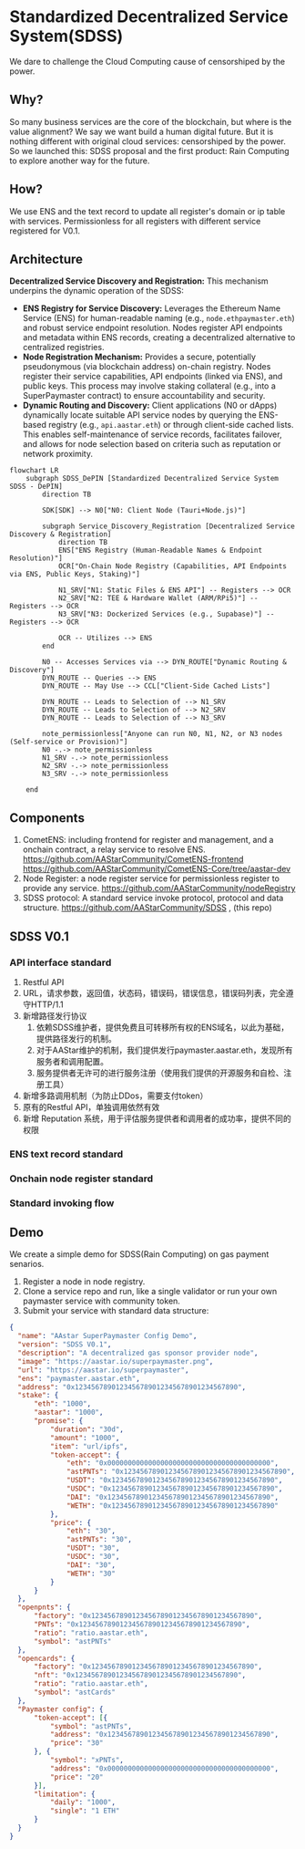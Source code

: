 # Standardized Decentralized Service System(SDSS)
We dare to challenge the Cloud Computing cause of censorshiped by the power.
## Why?

So many business services are the core of the blockchain, but where is the value alignment? We say we want build a human digital future.
But it is nothing different with original cloud services: censorshiped by the power.
So we launched this: SDSS proposal and the first product: Rain Computing to explore another way for the future.

## How?
We use ENS and the text record to update all register's domain or ip table with services. Permissionless for all registers with different service registered for V0.1.

## Architecture

**Decentralized Service Discovery and Registration:** This mechanism
   underpins the dynamic operation of the SDSS:
   - **ENS Registry for Service Discovery:** Leverages the Ethereum Name Service
     (ENS) for human-readable naming (e.g., `node.ethpaymaster.eth`) and robust
     service endpoint resolution. Nodes register API endpoints and metadata
     within ENS records, creating a decentralized alternative to centralized
     registries.
   - **Node Registration Mechanism:** Provides a secure, potentially
     pseudonymous (via blockchain address) on-chain registry. Nodes register
     their service capabilities, API endpoints (linked via ENS), and public
     keys. This process may involve staking collateral (e.g., into a
     SuperPaymaster contract) to ensure accountability and security.
   - **Dynamic Routing and Discovery:** Client applications (N0 or dApps)
     dynamically locate suitable API service nodes by querying the ENS-based
     registry (e.g., `api.aastar.eth`) or through client-side cached lists. This
     enables self-maintenance of service records, facilitates failover, and
     allows for node selection based on criteria such as reputation or network
     proximity.

```mermaid
flowchart LR
    subgraph SDSS_DePIN [Standardized Decentralized Service System SDSS - DePIN]
        direction TB

        SDK[SDK] --> N0["N0: Client Node (Tauri+Node.js)"]

        subgraph Service_Discovery_Registration [Decentralized Service Discovery & Registration]
            direction TB
            ENS["ENS Registry (Human-Readable Names & Endpoint Resolution)"]
            OCR["On-Chain Node Registry (Capabilities, API Endpoints via ENS, Public Keys, Staking)"]

            N1_SRV["N1: Static Files & ENS API"] -- Registers --> OCR
            N2_SRV["N2: TEE & Hardware Wallet (ARM/RPi5)"] -- Registers --> OCR
            N3_SRV["N3: Dockerized Services (e.g., Supabase)"] -- Registers --> OCR

            OCR -- Utilizes --> ENS
        end

        N0 -- Accesses Services via --> DYN_ROUTE["Dynamic Routing & Discovery"]
        DYN_ROUTE -- Queries --> ENS
        DYN_ROUTE -- May Use --> CCL["Client-Side Cached Lists"]

        DYN_ROUTE -- Leads to Selection of --> N1_SRV
        DYN_ROUTE -- Leads to Selection of --> N2_SRV
        DYN_ROUTE -- Leads to Selection of --> N3_SRV

        note_permissionless["Anyone can run N0, N1, N2, or N3 nodes (Self-service or Provision)"]
        N0 -.-> note_permissionless
        N1_SRV -.-> note_permissionless
        N2_SRV -.-> note_permissionless
        N3_SRV -.-> note_permissionless

    end
```


## Components

1. CometENS: including frontend for register and management, and a onchain contract, a relay service to resolve ENS.
    https://github.com/AAStarCommunity/CometENS-frontend
    https://github.com/AAStarCommunity/CometENS-Core/tree/aastar-dev
2. Node Register: a node register service for permissionless register to provide any service.
    https://github.com/AAStarCommunity/nodeRegistry
3. SDSS protocol: A standard service invoke protocol, protocol and data structure.
    https://github.com/AAStarCommunity/SDSS , (this repo)

## SDSS V0.1

### API interface standard
1. Restful API
2. URL，请求参数，返回值，状态码，错误码，错误信息，错误码列表，完全遵守HTTP/1.1
3. 新增路径发行协议
    1. 依赖SDSS维护者，提供免费且可转移所有权的ENS域名，以此为基础，提供路径发行的机制。
    2. 对于AAStar维护的机制，我们提供发行paymaster.aastar.eth，发现所有服务者和调用配置。
    3. 服务提供者无许可的进行服务注册（使用我们提供的开源服务和自检、注册工具）
4. 新增多路调用机制（为防止DDos，需要支付token）
5. 原有的Restful API，单独调用依然有效
6. 新增 Reputation 系统，用于评估服务提供者和调用者的成功率，提供不同的权限  

### ENS text record standard

### Onchain node register standard

### Standard invoking flow

## Demo
We create a simple demo for SDSS(Rain Computing) on gas payment senarios.
1. Register a node in node registry.
2. Clone a service repo and run, like a single validator or run your own paymaster service with community token.
3. Submit your service with standard data structure:
  ```json
{
    "name": "AAstar SuperPaymaster Config Demo",
    "version": "SDSS V0.1",
    "description": "A decentralized gas sponsor provider node",
    "image": "https://aastar.io/superpaymaster.png",
    "url": "https://aastar.io/superpaymaster",
    "ens": "paymaster.aastar.eth",
    "address": "0x1234567890123456789012345678901234567890",
    "stake": {
        "eth": "1000",
        "aastar": "1000",
        "promise": {
            "duration": "30d",
            "amount": "1000",
            "item": "url/ipfs",
            "token-accept": {
                "eth": "0x0000000000000000000000000000000000000000",
                "astPNTs": "0x1234567890123456789012345678901234567890",
                "USDT": "0x1234567890123456789012345678901234567890",
                "USDC": "0x1234567890123456789012345678901234567890",
                "DAI": "0x1234567890123456789012345678901234567890",
                "WETH": "0x1234567890123456789012345678901234567890"
            },
            "price": {
                "eth": "30",
                "astPNTs": "30",
                "USDT": "30",
                "USDC": "30",
                "DAI": "30",
                "WETH": "30"
            }
        }
    },
    "openpnts": {
        "factory": "0x1234567890123456789012345678901234567890",
        "PNTs": "0x1234567890123456789012345678901234567890",
        "ratio": "ratio.aastar.eth",
        "symbol": "astPNTs"
    },
    "opencards": {
        "factory": "0x1234567890123456789012345678901234567890",
        "nft": "0x1234567890123456789012345678901234567890",
        "ratio": "ratio.aastar.eth",
        "symbol": "astCards"
    },
    "Paymaster config": {
        "token-accept": [{
            "symbol": "astPNTs",
            "address": "0x1234567890123456789012345678901234567890",
            "price": "30"
        }, {
            "symbol": "xPNTs",
            "address": "0x0000000000000000000000000000000000000000",
            "price": "20"
        }],
        "limitation": {
            "daily": "1000",
            "single": "1 ETH"
        }
    }
}

```


